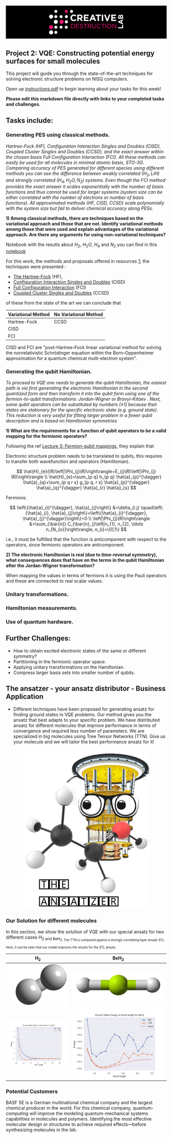 ![CDL 2022 Cohort Project](../CDL_logo.jpg)

## Project 2: VQE: Constructing potential energy surfaces for small molecules

This project will guide you through the state-of-the-art techniques for solving electronic structure problems on NISQ computers.

Open up [instructions.pdf](./Instructions.pdf) to begin learning about your tasks for this week!

**Please edit this markdown file directly with links to your completed tasks and challenges.**

## Tasks include:

### Generating PES using classical methods.

*Hartree-Fock (HF), Configuration Interaction Singles and Doubles (CISD), Coupled Cluster Singles and Doubles (CCSD), and the exact answer within the chosen basis Full Configuration Interaction (FCI). All these methods can easily be used for all molecules in minimal atomic basis, STO-3G. Comparing accuracy of PES generated for different species using different methods you can see the difference between weakly correlated $\left(H_{2}, LiH\right)$ and strongly correlated $\left(H_{4}, H_{2}O, N_{2}\right)$ systems. Even though the FCI method provides the exact answer it scales exponentially with the number of basis functions and thus cannot be used for larger systems (system size can be either correlated with the number of electrons or number of basis functions). All approximated methods (HF, CISD, CCSD) scale polynomially with the system size but fail to deliver chemical accuracy along PESs.*

**1) Among classical methods, there are techniques based on the variational approach and those that are not. Identify variational methods among those that were used and explain advantages of the variational approach. Are there any arguments for using non-variational techniques?**


Notebook with the resutls about $H_{2}$, $H_{2} O$, $H_4$ and $N_2$ you can find in this [notebook]((./S1_Classical_Methods.ipynb)) 


For this work, the methods and proposals offered in resources [1](https://www.youtube.com/user/AAA22254/videos); the techniques were presented : 

- [The Hartree-Fock](https://en.wikipedia.org/wiki/Hartree%E2%80%93Fock_method) (HF), 
- [Configuration Interaction Singles and Doubles](https://en.wikipedia.org/wiki/Configuration_interaction) (CISD) 
- [Full Configuration Interaction](https://en.wikipedia.org/wiki/Configuration_interaction) (FCI) 
- [Coupled Cluster Singles and Doubles](https://en.wikipedia.org/wiki/Coupled_cluster) (CCSD) 


of these from the state of the art we can conclude that  


|Variational Method      | No Variational Method| 
|----------------------- | -------------------- | 
| Hartree-Fock           | CCSD                 | 
| CISD			         | 				        | 
| FCI                    | 				        | 


CISD and FCI are "post-Hartree–Fock linear variational method for solving the nonrelativistic Schrödinger equation within the Born–Oppenheimer approximation for a quantum chemical multi-electron system".


### Generating the qubit Hamiltonian.


*To proceed to VQE one needs to generate the qubit Hamiltonian, the easiest path is via first generating the electronic Hamiltonian in the second quantized form and then transform it into the qubit form using one of the fermion-to-qubit transformations: Jordan-Wigner or Bravyi-Kitaev . Next, some qubit operators can be substituted by numbers $(\pm 1)$ because their states are stationary for the specific electronic state (e.g. ground state). This reduction is very useful for fitting larger problem in a fewer qubit description and is based on Hamiltonian symmetries*

**1) What are the requirements for a function of qubit operators to be a valid mapping for the fermionic operators?**


Following the ref [Lecture 3: Fermion-qubit mappings](https://www.youtube.com/watch?v=W8SW3qp3RzY), they explain that

Electronic structure problem needs to be translated to qubits, this requires to transfer both wavefunction and operators (Hamiltonian).

$$
\hat{H}_{e}(\R)\left|\Phi_{j}(R)\right\rangle=E_{j}(R)\left|\Phi_{j}(R)\right\rangle \\
\hat{H}_{e}=\sum_{p q} h_{p q} \hat{a}_{p}^{\dagger} \hat{a}_{q}+\sum_{p q r s} g_{p q, r s} \hat{a}_{p}^{\dagger} \hat{a}_{q}^{\dagger} \hat{a}_{r} \hat{a}_{s}
$$


Fermions:

$$
\left\{\hat{a}_{i}^{\dagger}, \hat{a}_{j}\right\} &=\delta_{i j} \quad\left\{\hat{a}_{i}, \hat{a}_{j}\right\}=\left\{\hat{a}_{i}^{\dagger}, \hat{a}_{j}^{\dagger}\right\}=0 \\
\left|\Phi_{j}(R)\right\rangle &=\sum_{\bar{n}} C_{\bar{n}, j}\left|n_{1}, n_{2}, \ldots n_{N_{o}}\right\rangle, n_{i}=\{0,1\}
$$

i.e., it must be fulfilled that the function is anticomponent with respect to the operators, since fermionic operators are anticomponent.


**2) The electronic Hamiltonian is real (due to time-reversal symmetry), what consequences does that have on the terms in the qubit Hamiltonian after the Jordan-Wigner transformation?**

When mapping the values in terms of fermions it is using the Pauli operators and these are connected to real scalar values.


### Unitary transformations.



### Hamiltonian measurements.


### Use of quantum hardware.








## Further Challenges:

- How to obtain excited electronic states of the same or different symmetry?
- Partitioning in the fermionic operator space.
- Applying unitary transformations on the Hamiltonian.
- Compress larger basis sets into smaller number of qubits.

## The ansatzer - your ansatz distributor - Business Application

- Different techniques have been proposed for generating ansatz for finding ground states in VQE problems. Our method gives you the ansatz that best adapts to your specific problem. We have distributed ansatz for different molecules that improve performance in terms of convergence and required less number of parameters. We are specialized in big molecules using Tree Tensor Networks (TTN). Give us your molecule and we will tailor the best performance ansatz for it!

<center><img src="./Images/theAnsatzer.png" width="400"></center>

### Our Solution for different molecules 

In this section, we show the solution of VQE with our special ansatz for two different cases H<sub>2 and BeH<sub>2. The TTN is compared against a strongly correlating layer ansatz STL. Here, it can be seen that our model improves the results for the STL ansatz. 

| **H<sub>2**| **BeH<sub>2**    |
| ------------ | ------------------------ |
| ![image](Images/H2.png) | ![image](Images/BeH2.png) |
| ![image](Images/H2_TTNvsSEL.png) | ![image](Images/TTNvsSEL.png) |


### Potential Customers

BASF SE is a German multinational chemical company and the largest chemical producer in the world. For this chemical company, quantum-computing will improve the modeling quantum-mechanical systems capabilities in molecules and polymers. Identifying the most effective molecular design or structures to achieve required effects—before synthesizing molecules in the lab.
